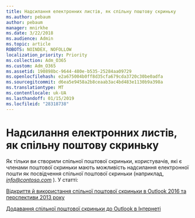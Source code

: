 ```yaml
---
title: Надсилання електронних листів, як спільну поштову скриньку
ms.author: pebaum
author: pebaum
manager: mnirkhe
ms.date: 3/22/2018
ms.audience: Admin
ms.topic: article
ROBOTS: NOINDEX, NOFOLLOW
localization_priority: Priority
ms.collection: Adm_O365
ms.custom: Adm_O365
ms.assetid: 190898bc-9644-480e-b535-25284aa09729
ms.openlocfilehash: e2a675004b0ff8d35cfa679cda3720c30be0adfa
ms.sourcegitcommit: d6ea5e9458a2b8ceaab3ac4bd483e1130b9a398a
ms.translationtype: MT
ms.contentlocale: uk-UA
ms.lasthandoff: 01/15/2019
ms.locfileid: "28318738"
---
```

# <a name="sending-email-as-the-shared-mailbox"></a>Надсилання електронних листів, як спільну поштову скриньку

Як тільки ви створили спільної поштової скриньки, користувачів, які є членами поштової скриньки мають можливість надсилання електронної пошти як посвідчення спільної поштової скриньки (наприклад, *info@contoso.com* ). У статті: 
  
[Відкриття й використання спільної поштової скриньки в Outlook 2016 та перспективи 2013 року](https://support.office.com/en-us/article/open-and-use-a-shared-mailbox-in-outlook-2016-and-outlook-2013-d94a8e9e-21f1-4240-808b-de9c9c088afd)
  
[Додавання спільної поштової скриньки до Outlook в Інтернеті](https://support.office.com/en-us/article/add-a-shared-mailbox-to-outlook-on-the-web-98b5a90d-4e38-415d-a030-f09a4cd28207)
  

